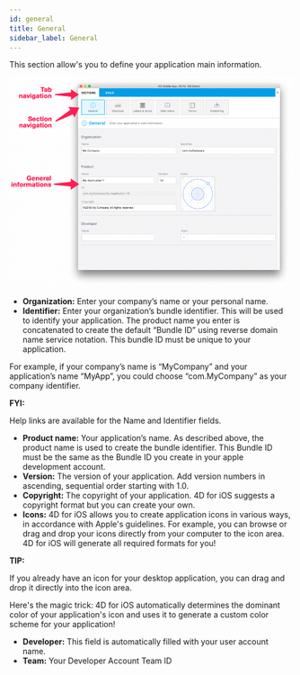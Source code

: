 ```yaml
---
id: general
title: General
sidebar_label: General
---
```


This section allow's you to define your application main information.

![alt-text](assets/4DforiOSOverview/General-section-4D-for-iOS.png)

* <b>Organization:</b> Enter your company’s name or your personal name.
* <b>Identifier:</b> Enter your organization’s bundle identifier. This will be used to identify your application. The product name you enter is concatenated to create the default “Bundle ID” using reverse domain name service notation. This bundle ID must be unique to your application.
 

For example, if your company’s name is “MyCompany” and your application’s name “MyApp”, you could choose “com.MyCompany” as your company identifier. 

<div class = "tips">
<b>FYI:</b>

Help links are available for the Name and Identifier fields.
</div>

 

* <b>Product name:</b> Your application’s name. As described above, the product name is used to create the bundle identifier. This Bundle ID must be the same as the Bundle ID you create in your apple development account.
* <b>Version:</b> The version of your application. Add version numbers in ascending, sequential order starting with 1.0.
* <b>Copyright:</b> The copyright of your application. 4D for iOS suggests a copyright format but you can create your own.
* <b>Icons:</b> 4D for iOS allows you to create application icons in various ways, in accordance with  Apple's guidelines. For example, you can browse or drag and drop your icons directly from your computer to the icon area. 4D for iOS will generate all required formats for you!
 

<div class = "tips">
<b>TIP:</b>

If you already have an icon for your desktop application, you can drag and drop it directly into the icon area. 

Here's the magic trick: 4D for iOS automatically determines the dominant color of your application's icon and uses it to generate a custom color scheme for your application!
</div>


* <b>Developer:</b> This field is automatically filled with your user account name.
* <b>Team:</b> Your Developer Account Team ID

